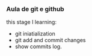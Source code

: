 ### Aula de git e github

this stage I learning:

- git iniatialization
- git add and commit changes
- show commits log.